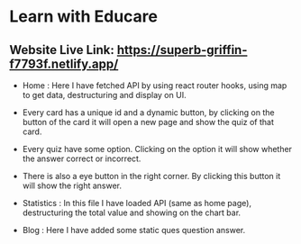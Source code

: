 # Learn with Educare
## Website Live Link: https://superb-griffin-f7793f.netlify.app/
- <p>Home : Here I have fetched API by using react router hooks, using map to get data, destructuring and display on UI.</p>
- <p>Every card has a unique id and a dynamic button, by clicking on the button of the card it will open a new page and show the quiz of that card.</p>
- <p>Every quiz have some option. Clicking on the option it will show whether the answer correct or incorrect.</p>
- <p>There is also a eye button in the right corner. By clicking this button it will show the right answer.</p>
- <p>Statistics : In this file I have loaded API (same as home page), destructuring the total value and showing on the chart bar.<p>
- <p>Blog : Here I have added some static ques question answer.</p>